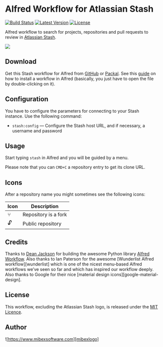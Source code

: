 # Alfred Workflow for Atlassian Stash #

[![Build Status](http://img.shields.io/travis/mibexsoftware/alfred-stash-workflow.svg?style=flat-square)](https://travis-ci.org/mibexsoftware/alfred-stash-workflow)
[![Latest Version](http://img.shields.io/github/release/mibexsoftware/alfred-stash-workflow.svg?style=flat-square)](https://github.com/mibexsoftware/alfred-stash-workflow/releases)
[![License](http://img.shields.io/badge/license-MIT-blue.svg?style=flat-square)](http://mibexsoftware.mit-license.org/2015)


Alfred workflow to search for projects, repositories and pull requests to review in [Atlassian Stash][stash].


![][screencast]


## Download ##

Get this Stash workflow for Alfred from [GitHub][gh-releases] or [Packal][packal-page]. See 
this [guide][alfred-workflow-installation] on how to install a workflow in Alfred (basically, you 
just have to open the file by double-clicking on it).


## Configuration ##

You have to configure the parameters for connecting to your Stash instance. Use the following command:

- `stash:config` — Configure the Stash host URL, and if necessary, a username and password


## Usage ##

Start typing `stash` in Alfred and you will be guided by a menu.

Please note that you can `CMD+C` a repository entry to get its clone URL.


## Icons ##

After a repository name you might sometimes see the following icons:

| Icon |                    Description                    |
|------|---------------------------------------------------|
|  ⑂   | Repository is a fork                              |
|  🔓   | Public repository                                 |


## Credits ##

Thanks to [Dean Jackson][deanishe] for building the awesome Python library [Alfred Workflow][alfred-workflow].
Also thanks to Ian Paterson for the awesome [Wunderlist Alfred workflow][wunderlist] which is one of the nicest 
menu-based Alfred workflows we’ve seen so far and which has inspired our workflow deeply.
Also thanks to Google for their nice [material design icons][google-material-design].


## License ##

This workflow, excluding the Atlassian Stash logo, is released under the [MIT Licence][mit].


## Author

![https://www.mibexsoftware.com][mibexlogo]


[stash]: http://www.atlassian.com/stash
[mibexlogo]: https://www.mibexsoftware.com/wp-content/uploads/2015/06/mibex.png
[deanishe]: hhttps://github.com/deanishe
[mit]: http://opensource.org/licenses/MIT
[alfred-workflow]: hhttps://github.com/deanishe
[gh-releases]: https://github.com/mibexsoftware/alfred-stash-workflow/releases
[packal-page]: http://www.packal.org/workflow/atlassian-stash-workflow
[screencast]: https://raw.githubusercontent.com/mibexsoftware/alfred-stash-workflow/master/screencast.gif
[alfred-workflow-installation]: http://support.alfredapp.com/workflows:installing/
